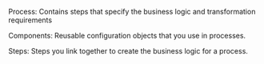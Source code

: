 Process: Contains steps that specify the business logic and transformation requirements

Components: Reusable configuration objects that you use in processes.

Steps: Steps you link together to create the business logic for a process. 
